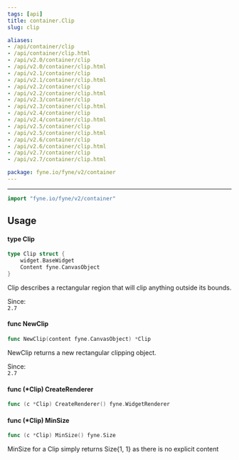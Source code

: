 ```yaml
---
tags: [api]
title: container.Clip
slug: clip

aliases:
- /api/container/clip
- /api/container/clip.html
- /api/v2.0/container/clip
- /api/v2.0/container/clip.html
- /api/v2.1/container/clip
- /api/v2.1/container/clip.html
- /api/v2.2/container/clip
- /api/v2.2/container/clip.html
- /api/v2.3/container/clip
- /api/v2.3/container/clip.html
- /api/v2.4/container/clip
- /api/v2.4/container/clip.html
- /api/v2.5/container/clip
- /api/v2.5/container/clip.html
- /api/v2.6/container/clip
- /api/v2.6/container/clip.html
- /api/v2.7/container/clip
- /api/v2.7/container/clip.html

package: fyne.io/fyne/v2/container
---
```



---
```go
import "fyne.io/fyne/v2/container"
```

## Usage

#### type Clip

```go
type Clip struct {
	widget.BaseWidget
	Content fyne.CanvasObject
}
```

Clip describes a rectangular region that will clip anything outside its bounds.


<div class="since">Since: <code>
2.7</code></div>

#### func  NewClip

```go
func NewClip(content fyne.CanvasObject) *Clip
```
NewClip returns a new rectangular clipping object.


<div class="since">Since: <code>
2.7</code></div>

#### func (*Clip) CreateRenderer

```go
func (c *Clip) CreateRenderer() fyne.WidgetRenderer
```

#### func (*Clip) MinSize

```go
func (c *Clip) MinSize() fyne.Size
```
MinSize for a Clip simply returns Size{1, 1} as there is no explicit content
